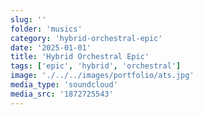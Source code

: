 ```yaml
---
slug: ''
folder: 'musics'
category: 'hybrid-orchestral-epic'
date: '2025-01-01'
title: 'Hybrid Orchestral Epic'
tags: ['epic', 'hybrid', 'orchestral']
image: './../../images/portfolio/ats.jpg'
media_type: 'soundcloud'
media_src: '1872725543'
---
```

